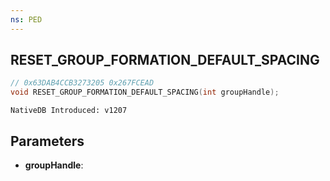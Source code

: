 ```yaml
---
ns: PED
---
```

## RESET_GROUP_FORMATION_DEFAULT_SPACING

```c
// 0x63DAB4CCB3273205 0x267FCEAD
void RESET_GROUP_FORMATION_DEFAULT_SPACING(int groupHandle);
```

```
NativeDB Introduced: v1207
```

## Parameters
* **groupHandle**:

